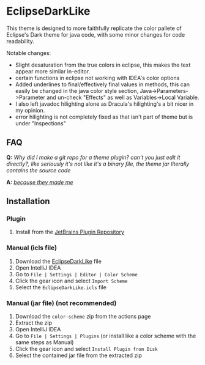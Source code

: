 # EclipseDarkLike

This theme is designed to more faithfully replicate the color pallete of Eclipse's Dark theme for java code, with some minor changes for code readability. 

Notable changes: 
* Slight desaturation from the true colors in eclipse, this makes the text appear more similar in-editor. 
* certain functions in eclipse not working with IDEA's color options 
* Added underlines to final/effectively final values in methods, this can easily be changed in the java color style section, Java->Parameters->Parameter and un-check "Effects" as well as Variables->Local Variable.
* I also left javadoc hilighting alone as Dracula's hilighting's a bit nicer in my opinion.
* error hilighting is not completely fixed as that isn't part of theme but is under "Inspections"


## FAQ
**Q:** _Why did I make a git repo for a theme plugin? can't you just edit it directly?, like seriously it's not like it's a binary file, the theme
jar literally contains the source code_

**A:** _[because they made me](./why/dumb_email_exchange.md)_

## Installation

### Plugin
1. Install from the [JetBrains Plugin Repository](https://plugins.jetbrains.com/plugin/17464-eclipsedarklike-color-scheme)

### Manual (icls file)
1. Download the [EclipseDarkLike](./EclipseDarkLike.icls) file
2. Open IntelliJ IDEA
3. Go to `File | Settings | Editor | Color Scheme`
4. Click the gear icon and select `Import Scheme`
5. Select the `EclipseDarkLike.icls` file

### Manual (jar file) (not recommended)
1. Download the `color-scheme` zip from the actions page
2. Extract the zip
3. Open IntelliJ IDEA
4. Go to `File | Settings | Plugins` (or install like a color scheme with the same steps as Manual)
5. Click the gear icon and select `Install Plugin from Disk`
6. Select the contained jar file from the extracted zip